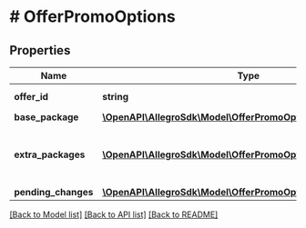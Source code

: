 # # OfferPromoOptions

## Properties

Name | Type | Description | Notes
------------ | ------------- | ------------- | -------------
**offer_id** | **string** | Offer identifier | [optional]
**base_package** | [**\OpenAPI\AllegroSdk\Model\OfferPromoOption**](OfferPromoOption.md) |  | [optional]
**extra_packages** | [**\OpenAPI\AllegroSdk\Model\OfferPromoOption[]**](OfferPromoOption.md) | Extra promotion packages set on offer. | [optional]
**pending_changes** | [**\OpenAPI\AllegroSdk\Model\OfferPromoOptionsPendingChanges**](OfferPromoOptionsPendingChanges.md) |  | [optional]

[[Back to Model list]](../../README.md#models) [[Back to API list]](../../README.md#endpoints) [[Back to README]](../../README.md)
